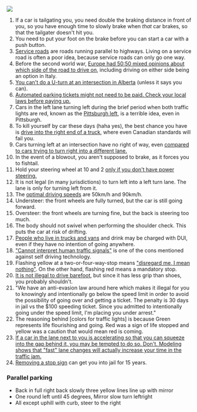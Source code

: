 ![](http://i.imgur.com/IGedhKP.jpg)

1. If a car is tailgating you, you need double the braking distance in front of you, so you have enough time to slowly brake when *that* car brakes, so that the tailgater doesn't hit you.
1. You need to put your foot on the brake before you can start a car with a push button.
1. [Service roads](https://en.wikipedia.org/wiki/Frontage_road) are roads running parallel to highways. Living on a service road is often a poor idea, because service roads can only go one way.
1. Before the second world war, [Europe had 50:50 mixed opinions about which side of the road to drive on](https://i.redd.it/zhaj9kiw5ha11.png), including driving on either side being an option in Italy.
1. [You can't do a U-turn at an intersection in Alberta](https://globalnews.ca/news/974813/road-rules-are-u-turns-allowed/) (unless it says you can).
1. [Automated parking tickets might not need to be paid. Check your local laws before paying up.](https://www.reddit.com/r/technology/comments/6ispco/a_controversial_bill_passed_by_a_house_committee/)
1. Cars in the left lane turning left during the brief period when both traffic lights are red, known as the [Pittsburgh left](https://en.wikipedia.org/wiki/Pittsburgh_left), is a terrible idea, even in Pittsburgh.
1. To kill yourself by car these days (haha yes), the best chance you have is [drive into the right end of a truck](https://www.youtube.com/watch?v=bT3G-kcKN70), where even Canadian standards will fail you.
1. Cars turning left at an intersection have no right of way, even [compared to cars trying to turn right into a different lane.](https://www.insurancehotline.com/understanding-right-of-way-common-scenarios/)
1. In the event of a blowout, you aren't supposed to brake, as it forces you to fishtail.
1. Hold your steering wheel at 10 and 2 [only if you don't have power steering.](https://www.youtube.com/watch?v=q9fu3SBm-PU)
1. It is not legal (in many jurisdictions) to turn left into a left turn lane. The lane is only for turning left from it.
1. The [optimal driving speeds](http://eartheasy.com/move_fuel_efficient_driving.html) are 50km/h and 90km/h.
1. Understeer: the front wheels are fully turned, but the car is still going forward.
1. Oversteer: the front wheels are turning fine, but the back is steering too much.
1. The body should not swivel when performing the shoulder check. This puts the car at risk of drifting.
1. [People who live in trucks and vans](https://www.reddit.com/r/vandwellers/comments/5mk4vb/consuming_alcohol/) and drink may be charged with DUI, even if they have no intention of going anywhere.
1. ["Cannot interpret human traffic signals"](http://www.autoinsurancecenter.com/top-20-pros-and-cons-associated-with-self-driving-cars.htm) is one of the cons mentioned against self driving technology.
1. Flashing yellow at a two-or-four-way-stop means ["disregard me, I mean nothing"](http://www.mto.gov.on.ca/english/dandv/driver/handbook/section3.2.12.shtml). On the other hand, flashing red means a mandatory stop.
1. [It is not illegal to drive barefoot](http://www.theglobeandmail.com/globe-drive/culture/commuting/strange-canadian-driving-laws-that-surprised-us-the-most-in-2015/article27951066/), but since it has less grip than shoes, you probably shouldn't.
1. "We have an anti-evasion law around here which makes it illegal for you to knowingly and intentionally go below the speed limit in order to avoid the possibility of going over and getting a ticket. The penalty is 30 days in jail vs the $100 speeding ticket. Since you admitted to intentionally going under the speed limit, I'm placing you under arrest."
1. The reasoning behind [colors for traffic lights] is because Green represents life flourishing and going. Red was a sign of life stopped and yellow was a caution that would mean red is coming.
1. [If a car in the lane next to you is accelerating so that you can squeeze into the gap behind it, you may be tempted to do so. Don't. Modeling shows that "fast" lane changes will actually increase your time in the traffic jam.](https://www.wikihow.com/Make-Time-Spent-Commuting-by-Car-Efficient)
1. [Removing a stop sign](https://www.nytimes.com/1997/06/21/us/3-are-sentenced-to-15-years-in-fatal-stop-sign-prank.html) can get you into jail for 15 years.

### Parallel parking

* Back in full right back slowly three yellow lines line up with mirror
* One round left until 45 degrees, Mirror slow turn leftright
* All except uphill with curb, steer to the right
